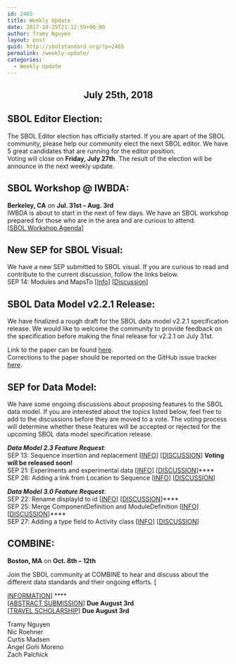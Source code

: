 ```yaml
---
id: 2465
title: Weekly Update
date: 2017-10-25T21:12:59+00:00
author: Tramy Nguyen
layout: post
guid: http://sbolstandard.org/?p=2465
permalink: /weekly-update/
categories:
  - Weekly Update
---
```

<h3 style="text-align: center; font-size: 150%;">
  July 25th, 2018
</h3>

<h2 style="font-size: 150%;">
  <strong> SBOL Editor Election:</strong>
</h2>

The SBOL Editor election has officially started. If you are apart of the SBOL community, please help our community elect the next SBOL editor. We have 5 great candidates that are running for the editor position.  
Voting will close on **Friday, July 27th**. The result of the election will be announce in the next weekly update. 

<h2 style="font-size: 150%;">
  <strong>SBOL Workshop @ IWBDA:</strong>
</h2>

**Berkeley, CA** on **Jul. 31st &#8211; Aug. 3rd**  
IWBDA is about to start in the next of few days. We have an SBOL workshop prepared for those who are in the area and are curious to attend.  
[[SBOL Workshop Agenda](http://sbolstandard.org/iwbda-2018/)] 

<h2 style="font-size: 150%;">
  <strong>New SEP for SBOL Visual:</strong>
</h2>

We have a new SEP submitted to SBOL visual. If you are curious to read and contribute to the current discussion, follow the links below.  
SEP 14: Modules and MapsTo [[Info](https://github.com/SynBioDex/SBOL-visual/blob/master/SEPs/SEP_V014.md)] [[Discussion](https://github.com/SynBioDex/SBOL-visual/issues/48)] 

<h2 style="font-size: 150%;">
  <strong>SBOL Data Model v2.2.1 Release:</strong>
</h2>

We have finalized a rough draft for the SBOL data model v2.2.1 specification release. We would like to welcome the community to provide feedback on the specification before making the final release for v2.2.1 on July 31st. 

Link to the paper can be found [here](https://groups.google.com/d/msg/sbol-dev/9K-PXo6K2gk/X1hP8y4uBAAJ).  
Corrections to the paper should be reported on the GitHub issue tracker [here](https://github.com/SynBioDex/SBOL-specification/issues?q=is%3Aissue+milestone%3A%22Version+2.2.1%22+is%3Aclosed). 

<h2 style="font-size: 150%;">
  <strong>SEP for Data Model:</strong>
</h2>

We have some ongoing discussions about proposing features to the SBOL data model. If you are interested about the topics listed below, feel free to add to the discussions before they are moved to a vote. The voting process will determine whether these features will be accepted or rejected for the upcoming SBOL data model specification release. 

_**Data Model 2.3 Feature Request**_:  
SEP 13: Sequence insertion and replacement [[INFO](https://github.com/SynBioDex/SEPs/blob/master/sep_013.md)] [[DISCUSSION](https://github.com/SynBioDex/SEPs/issues/28)] **Voting will be released soon!**  
SEP 21: Experiments and experimental data [[INFO](https://github.com/SynBioDex/SEPs/blob/master/sep_021.md)] [[DISCUSSION](https://github.com/SynBioDex/SEPs/issues/50)]****  
SEP 26: Adding a link from Location to Sequence [[INFO](https://github.com/SynBioDex/SEPs/blob/master/sep_026.md)] [[DISCUSSION](https://github.com/SynBioDex/SEPs/issues/59)] 

_**Data Model 3.0 Feature Request**_:  
SEP 22: Rename displayId to id [[INFO](https://github.com/SynBioDex/SEPs/blob/master/sep_022.md)] [[DISCUSSION](https://github.com/SynBioDex/SEPs/issues/54)]****  
SEP 25: Merge ComponentDefinition and ModuleDefinition [[INFO](https://github.com/SynBioDex/SEPs/blob/master/sep_025.md)] [[DISCUSSION](https://github.com/SynBioDex/SEPs/issues/58)]****  
SEP 27: Adding a type field to Activity class [[INFO](https://github.com/SynBioDex/SEPs/blob/master/sep_027.md)] [[DISCUSSION](https://groups.google.com/forum/?hl=en#!topic/sbol-dev/cBjDeiH_zbw)] 

<h2 style="font-size: 150%;">
  <strong>COMBINE:</strong>
</h2>

**Boston, MA** on **Oct. 8th &#8211; 12th** 

Join the SBOL community at COMBINE to hear and discuss about the different data standards and their ongoing efforts.  [

[INFORMATION](https://co.mbine.org/events/COMBINE_2018)] ****  
[[ABSTRACT SUBMISSION](https://co.mbine.org/events/COMBINE_2018#Abstract_Submission)] **Due August 3rd**  
[[TRAVEL SCHOLARSHIP](https://co.mbine.org/events/COMBINE_2018#Registration)] **Due August 3rd**

Tramy Nguyen  
Nic Roehner  
Curtis Madsen  
Angel Goñi Moreno  
Zach Palchick